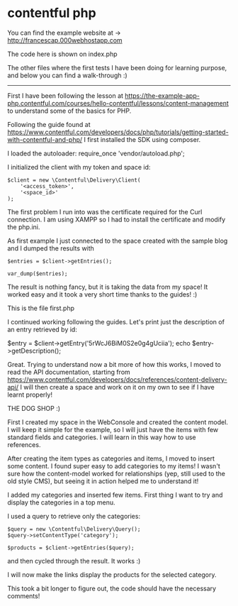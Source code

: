# contentful php

You can find the example website at -> http://francescap.000webhostapp.com

The code here is shown on index.php

The other files where the first tests I have been doing for learning purpose, and below you can find a walk-through :)

---------

First I have been following the lesson at https://the-example-app-php.contentful.com/courses/hello-contentful/lessons/content-management to understand some of the basics for PHP.

Following the guide found at https://www.contentful.com/developers/docs/php/tutorials/getting-started-with-contentful-and-php/ I first installed the SDK using composer.

I loaded the autoloader:
require_once 'vendor/autoload.php';

I initialized the client with my token and space id: 

```
$client = new \Contentful\Delivery\Client(
    '<access_token>',
    '<space_id>'
);
```

The first problem I run into was the certificate required for the Curl connection.
I am using XAMPP so I had to install the certificate and modify the php.ini.

As first example I just connected to the space created with the sample blog and I dumped the results with 
```
$entries = $client->getEntries();

var_dump($entries);
```

The result is nothing fancy, but it is taking the data from my space!
It worked easy and it took a very short time thanks to the guides! :)

This is the file first.php 

I continued working following the guides.
Let's print just the description of an entry retrieved by id:

$entry = $client->getEntry('5rWcJ6BiM0S2e0g4gUciia');
echo $entry->getDescription();

Great.
Trying to understand now a bit more of how this works, I moved to read the API documentation, starting from https://www.contentful.com/developers/docs/references/content-delivery-api/ 
I will then create a space and work on it on my own to see if I have learnt properly!

THE DOG SHOP :)

First I created my space in the WebConsole and created the content model.
I will keep it simple for the example, so I will just have the items with few standard fields and categories.
I will learn in this way how to use references.

After creating the item types as categories and items, I moved to insert some content.
I found super easy to add categories to my items! I wasn't sure how the content-model worked for relationships (yep, still used to the old style CMS), but seeing it in action helped me to understand it!

I added my categories and inserted few items.
First thing I want to try and display the categories in a top menu.

I used a query to retrieve only the categories:
```
$query = new \Contentful\Delivery\Query();
$query->setContentType('category');

$products = $client->getEntries($query);
```
and then cycled through the result.
It works :)

I will now make the links display the products for the selected category.

This took a bit longer to figure out, the code should have the necessary comments!






